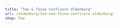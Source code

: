 ```yaml
---
title: "Tee & feine Confisere Oldenburg"
url: /oldenburg/tee-und-feine-confisere-oldenburg/
shop: Tee
---
```

